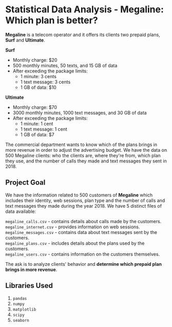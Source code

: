 # Statistical Data Analysis - Megaline: Which plan is better?

**Megaline** is a telecom operator and it offers its clients two prepaid plans, **Surf** and **Ultimate**.

**Surf**

- Monthly charge: &dollar;20
- 500 monthly minutes, 50 texts, and 15 GB of data
- After exceeding the package limits:
  - 1 minute: 3 cents
  - 1 text message: 3 cents
  - 1 GB of data: &dollar;10

**Ultimate**

- Monthly charge: &dollar;70
- 3000 monthly minutes, 1000 text messages, and 30 GB of data
- After exceeding the package limits:
  - 1 minute: 1 cent
  - 1 text message: 1 cent
  - 1 GB of data: &dollar;7

The commercial department wants to know which of the plans brings in more revenue in order to adjust the advertising budget. We have the data on 500 Megaline clients: who the clients are, where they're from, which plan they use, and the number of calls they made and text messages they sent in 2018.

## Project Goal

We have the information related to 500 customers of **Megaline** which includes their identity, web sessions, plan type and the number of calls and text messages they made during the year 2018. We have 5 distinct files of data available:

`megaline_calls.csv` - contains details about calls made by the customers.  
`megaline_internet.csv` - provides information on web sessions.  
`megaline_messages.csv` - contains data about text messages sent by the customers.  
`megaline_plans.csv` - includes details about the plans used by the customers.  
`megaline_users.csv` - contains information on the customers themselves.

The ask is to analyze clients' behavior and **determine which prepaid plan brings in more revenue**.

## Libraries Used

1. `pandas`
2. `numpy`
3. `matplotlib`
4. `scipy`
5. `seaborn`
